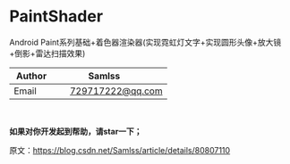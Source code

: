 # PaintShader
Android Paint系列基础+着色器渲染器(实现霓虹灯文字+实现圆形头像+放大镜+倒影+雷达扫描效果)

| Author        | Samlss           |
| ------------- |:-------------:|
| Email      | 729717222@qq.com |

<br>

**如果对你开发起到帮助，请star一下；**<br>

原文：https://blog.csdn.net/Samlss/article/details/80807110


